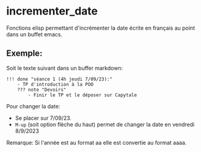 # incrementer_date
Fonctions elisp permettant d'incrémenter la date écrite en français au point dans un buffet emacs.  



## Exemple:


Soit le texte suivant dans un buffer markdown:
```
!!! done "séance 1 (4h jeudi 7/09/23):"
    - TP d'introduction à la POO
    ??? note "Devoirs"
        - Finir le TP et le déposer sur Capytale
```

Pour changer la date:
- Se placer sur 7/09/23. 
- `M-up` (soit option flèche du haut) permet de changer la date en vendredi 8/9/2023

Remarque: Si l'année est au format aa elle est convertie au format aaaa.  
